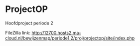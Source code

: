 # ProjectOP
Hoofdproject periode 2

FileZilla link: http://12700.hosts2.ma-cloud.nl/bewijzenmap/periode1.2/proj/projectop/site/index.php
